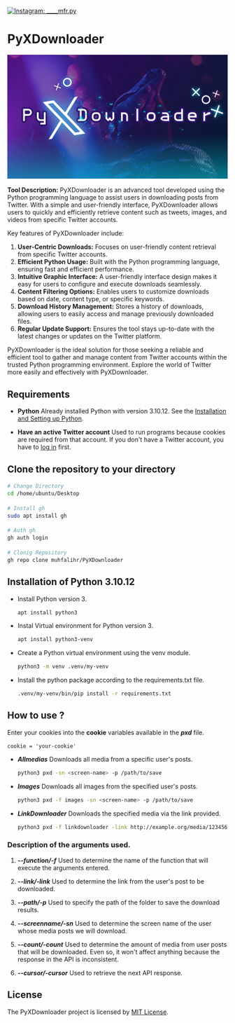[![Instagram: ____mfr.py](https://img.shields.io/badge/Instagram-Follow%20Me-blue?style=social&logo=instagram)](https://www.instagram.com/_____mfr.py/)

# PyXDownloader

![ProjectImage](https://github.com/muhfalihr/mystorage/blob/master/20240109_202619.jpg)

**Tool Description:**
PyXDownloader is an advanced tool developed using the Python programming language to assist users in downloading posts from Twitter. With a simple and user-friendly interface, PyXDownloader allows users to quickly and efficiently retrieve content such as tweets, images, and videos from specific Twitter accounts.

Key features of PyXDownloader include:

1. **User-Centric Downloads:** Focuses on user-friendly content retrieval from specific Twitter accounts.
2. **Efficient Python Usage:** Built with the Python programming language, ensuring fast and efficient performance.
3. **Intuitive Graphic Interface:** A user-friendly interface design makes it easy for users to configure and execute downloads seamlessly.
4. **Content Filtering Options:** Enables users to customize downloads based on date, content type, or specific keywords.
5. **Download History Management:** Stores a history of downloads, allowing users to easily access and manage previously downloaded files.
6. **Regular Update Support:** Ensures the tool stays up-to-date with the latest changes or updates on the Twitter platform.

PyXDownloader is the ideal solution for those seeking a reliable and efficient tool to gather and manage content from Twitter accounts within the trusted Python programming environment. Explore the world of Twitter more easily and effectively with PyXDownloader.

## Requirements

- **Python**
  Already installed Python with version 3.10.12. See the [Installation and Setting up Python](https://github.com/muhfalihr/PyXDownloader/?tab=readme-ov-file#installation-of-python-31012).

- **Have an active Twitter account**
  Used to run programs because cookies are required from that account. If you don't have a Twitter account, you have to [log in](https://twitter.com/login) first.

## Clone the repository to your directory

```sh
# Change Directory
cd /home/ubuntu/Desktop

# Install gh
sudo apt install gh

# Auth gh
gh auth login

# Clonig Repository
gh repo clone muhfalihr/PyXDownloader
```

## Installation of Python 3.10.12

- Install Python version 3.

  ```sh
  apt install python3
  ```

- Instal Virtual environment for Python version 3.

  ```sh
  apt install python3-venv
  ```

- Create a Python virtual environment using the venv module.

  ```sh
  python3 -m venv .venv/my-venv
  ```

- Install the python package according to the requirements.txt file.
  ```sh
  .venv/my-venv/bin/pip install -r requirements.txt
  ```

## How to use ?

Enter your cookies into the **cookie** variables available in the **_pxd_** file.

```
cookie = 'your-cookie'
```

- **_Allmedias_**
  Downloads all media from a specific user's posts.

  ```sh
  python3 pxd -sn <screen-name> -p /path/to/save
  ```

- **_Images_**
  Downloads all images from the specified user's posts.

  ```sh
  python3 pxd -f images -sn <screen-name> -p /path/to/save
  ```

- **_LinkDownloader_**
  Downloads the specified media via the link provided.
  ```sh
  python3 pxd -f linkdownloader -link http://example.org/media/12345678/abcdefg.jpg -p /path/to/save
  ```

### Description of the arguments used.

1. **_--function/-f_**
   Used to determine the name of the function that will execute the arguments entered.

2. **_--link/-link_**
   Used to determine the link from the user's post to be downloaded.

3. **_--path/-p_**
   Used to specify the path of the folder to save the download results.

4. **_--screenname/-sn_**
   Used to determine the screen name of the user whose media posts we will download.

5. **_--count/-count_**
   Used to determine the amount of media from user posts that will be downloaded. Even so, it won't affect anything because the response in the API is inconsistent.

6. **_--cursor/-cursor_**
   Used to retrieve the next API response.

## License

The PyXDownloader project is licensed by [MIT License](https://github.com/muhfalihr/PyXDownloader/blob/master/LICENSE).
